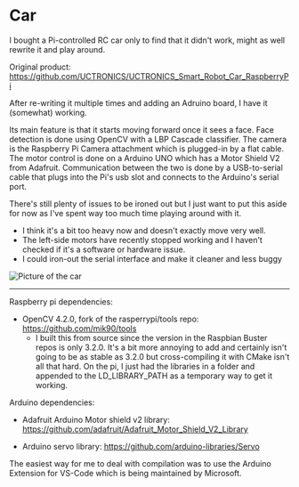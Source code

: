 # Car

I bought a Pi-controlled RC car only to find that it didn't work, might as well rewrite it and play around.

Original product: https://github.com/UCTRONICS/UCTRONICS_Smart_Robot_Car_RaspberryPi

After re-writing it multiple times and adding an Adruino board, I have it (somewhat) working.

Its main feature is that it starts moving forward once it sees a face. Face detection is done using OpenCV
with a LBP Cascade classifier. The camera is the Raspberry Pi Camera attachment which is plugged-in by a flat cable.
The motor control is done on a Arduino UNO which has a Motor Shield V2 from
Adafruit. Communication between the two is done by a USB-to-serial cable that plugs into the Pi's usb slot and
connects to the Arduino's serial port.

There's still plenty of issues to be ironed out but I just want to put this aside for now as I've spent way too much
time playing around with it.
* I think it's a bit too heavy now and doesn't exactly move very well. 
* The left-side motors have recently stopped working and I haven't checked if it's a software or hardware issue.
* I could iron-out the serial interface and make it cleaner and less buggy

![Picture of the car](https://github.com/mik90/car/CarPic.jpg)

-----------------------------------

Raspberry pi dependencies:
* OpenCV 4.2.0, fork of the rasperrypi/tools repo: https://github.com/mik90/tools
    - I built this from source since the version in the Raspbian Buster repos is only 3.2.0. It's a bit
      more annoying to add and certainly isn't going to be as stable as 3.2.0 but cross-compiling it with
      CMake isn't all that hard. On the pi, I just had the libraries in a folder and appended to the LD_LIBRARY_PATH
      as a temporary way to get it working.

Arduino dependencies:
* Adafruit Arduino Motor shield v2 library: https://github.com/adafruit/Adafruit_Motor_Shield_V2_Library

* Arduino servo library: https://github.com/arduino-libraries/Servo

The easiest way for me to deal with compilation was to use the Arduino Extension for VS-Code which is being
maintained by Microsoft.